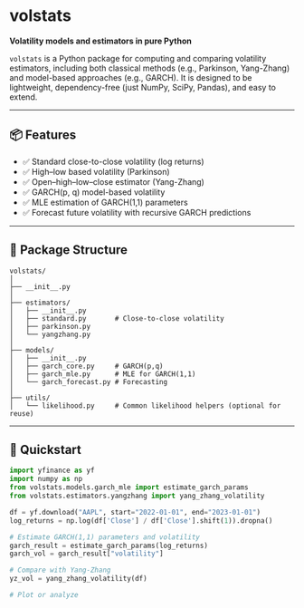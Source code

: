 # volstats

**Volatility models and estimators in pure Python**

`volstats` is a Python package for computing and comparing volatility estimators, including both classical methods (e.g., Parkinson, Yang-Zhang) and model-based approaches (e.g., GARCH). It is designed to be lightweight, dependency-free (just NumPy, SciPy, Pandas), and easy to extend.

---

## 📦 Features

- ✅ Standard close-to-close volatility (log returns)
- ✅ High–low based volatility (Parkinson)
- ✅ Open–high–low–close estimator (Yang-Zhang)
- ✅ GARCH(p, q) model-based volatility
- ✅ MLE estimation of GARCH(1,1) parameters
- ✅ Forecast future volatility with recursive GARCH predictions

---

## 📁 Package Structure

```plaintext
volstats/
│
├── __init__.py
│
├── estimators/
│   ├── __init__.py
│   ├── standard.py       # Close-to-close volatility
│   ├── parkinson.py
│   └── yangzhang.py
│
├── models/
│   ├── __init__.py
│   ├── garch_core.py     # GARCH(p,q)
│   ├── garch_mle.py      # MLE for GARCH(1,1)
│   └── garch_forecast.py # Forecasting
│
├── utils/
│   └── likelihood.py     # Common likelihood helpers (optional for reuse)
```


---

## 🚀 Quickstart

```python
import yfinance as yf
import numpy as np
from volstats.models.garch_mle import estimate_garch_params
from volstats.estimators.yangzhang import yang_zhang_volatility

df = yf.download("AAPL", start="2022-01-01", end="2023-01-01")
log_returns = np.log(df['Close'] / df['Close'].shift(1)).dropna()

# Estimate GARCH(1,1) parameters and volatility
garch_result = estimate_garch_params(log_returns)
garch_vol = garch_result["volatility"]

# Compare with Yang-Zhang
yz_vol = yang_zhang_volatility(df)

# Plot or analyze
```
